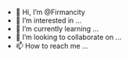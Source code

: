 - 👋 Hi, I’m @Firmancity
- 👀 I’m interested in ...
- 🌱 I’m currently learning ...
- 💞️ I’m looking to collaborate on ...
- 📫 How to reach me ...

<!---
Firmancity/Firmancity is a ✨ special ✨ repository because its `README.md` (this file) appears on your GitHub profile.
You can click the Preview link to take a look at your changes.
--->
